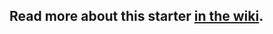 ## Read more about this starter [in the wiki](https://wiki.modeng.info/doc/scss-starter-qUmgQxrfeY).
